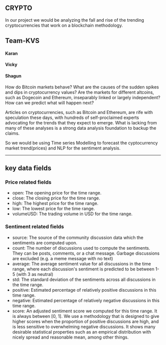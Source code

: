 ## CRYPTO
In our project we would be analyzing the fall and rise of the trending cryptocurrencies that work on a blockchain methodology.
## Team-KVS
#### Karan
#### Vicky
#### Shagun
 How do Bitcoin markets behave? What are the causes of the sudden spikes and dips in cryptocurrency values? Are the markets for different altcoins, such as Dogecoin and Ethereum, inseparably linked or largely independent? How can we predict what will happen next?

Articles on cryptocurrencies, such as Bitcoin and Ethereum, are rife with speculation these days, with hundreds of self-proclaimed experts advocating for the trends that they expect to emerge. What is lacking from many of these analyses is a strong data analysis foundation to backup the claims.

So we would be using Time series Modelling to forecast the cyptocurrency market trend(prices) and NLP for the sentiment analysis.
***
## key data fields

### Price related fields

- open: The opening price for the time range.
- close: The closing price for the time range.
- high: The highest price for the time range.
- low: The lowest price for the time range.
- volumeUSD: The trading volume in USD for the time range.
### Sentiment related fields

- source: The source of the community discussion data which the sentiments are computed upon.
- count: The number of discussions used to compute the sentiments. They can be posts, comments, or a chat message. Garbage discussions are excluded (e.g. a meme message with no text)
- average: The average sentiment value for all discussions in the time range, where each discussion's sentiment is predicted to be between 1-5 (with 3 as neutral)
- std: The standard deviation of the sentiments across all discussions in the time range.
- positive: Estimated percentage of relatively positive discussions in this time range.
- negative: Estimated percentage of relatively negative discussions in this time range.
- score: An adjusted sentiment score we computed for this time range. It is always between [0, 1]. We use a methodology that is designed to give higher scores when the proportion of positive discussions are high, and is less sensitive to overwhelming negative discussions. It shows many desirable statistical properties such as an empirical distribution with nicely spread and reasonable mean, among other things.
